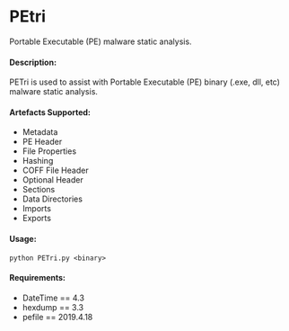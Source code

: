 # PEtri
Portable Executable (PE) malware static analysis.

#### Description:

PETri is used to assist with Portable Executable (PE) binary (.exe, dll, etc) malware static analysis.

#### Artefacts Supported:

- Metadata
- PE Header
- File Properties
- Hashing
- COFF File Header
- Optional Header
- Sections
- Data Directories
- Imports
- Exports

#### Usage:

```
python PETri.py <binary>
```

#### Requirements:
- DateTime == 4.3
- hexdump == 3.3
- pefile == 2019.4.18
